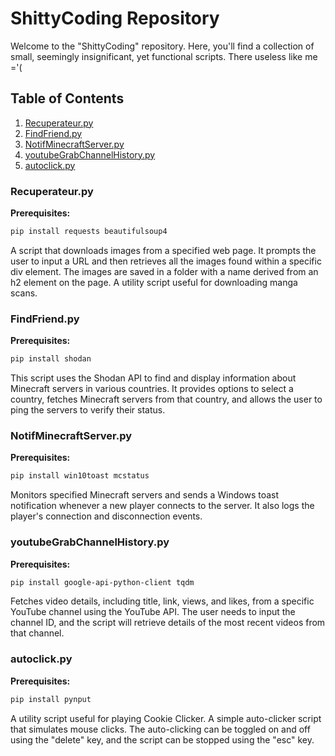# ShittyCoding Repository

Welcome to the "ShittyCoding" repository. Here, you'll find a collection of small, seemingly insignificant, yet functional scripts. There useless like me ='(

## Table of Contents

1. [Recuperateur.py](#recuperateurpy)
2. [FindFriend.py](#findfriendpy)
3. [NotifMinecraftServer.py](#notifminecraftserverpy)
4. [youtubeGrabChannelHistory.py](#youtubegrabchannelhistorypy)
5. [autoclick.py](#autoclickpy)

### Recuperateur.py

**Prerequisites:**
```bash
pip install requests beautifulsoup4
```
A script that downloads images from a specified web page. It prompts the user to input a URL and then retrieves all the images found within a specific div element. The images are saved in a folder with a name derived from an h2 element on the page.
A utility script useful for downloading manga scans.

### FindFriend.py

**Prerequisites:**
```bash
pip install shodan
```
This script uses the Shodan API to find and display information about Minecraft servers in various countries. It provides options to select a country, fetches Minecraft servers from that country, and allows the user to ping the servers to verify their status.

### NotifMinecraftServer.py

**Prerequisites:**
```bash
pip install win10toast mcstatus
```
Monitors specified Minecraft servers and sends a Windows toast notification whenever a new player connects to the server. It also logs the player's connection and disconnection events.

### youtubeGrabChannelHistory.py

**Prerequisites:**
```bash
pip install google-api-python-client tqdm
```
Fetches video details, including title, link, views, and likes, from a specific YouTube channel using the YouTube API. The user needs to input the channel ID, and the script will retrieve details of the most recent videos from that channel.

### autoclick.py

**Prerequisites:**
```bash
pip install pynput
```
A utility script useful for playing Cookie Clicker. A simple auto-clicker script that simulates mouse clicks. The auto-clicking can be toggled on and off using the "delete" key, and the script can be stopped using the "esc" key.

